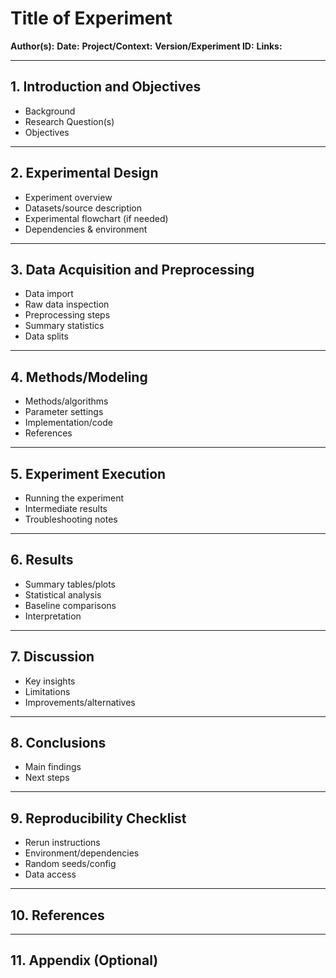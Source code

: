 # Title of Experiment

**Author(s):**
**Date:**
**Project/Context:**
**Version/Experiment ID:**
**Links:**

---

## 1. Introduction and Objectives
- Background
- Research Question(s)
- Objectives

---

## 2. Experimental Design
- Experiment overview
- Datasets/source description
- Experimental flowchart (if needed)
- Dependencies & environment

---

## 3. Data Acquisition and Preprocessing
- Data import
- Raw data inspection
- Preprocessing steps
- Summary statistics
- Data splits

---

## 4. Methods/Modeling
- Methods/algorithms
- Parameter settings
- Implementation/code
- References

---

## 5. Experiment Execution
- Running the experiment
- Intermediate results
- Troubleshooting notes

---

## 6. Results
- Summary tables/plots
- Statistical analysis
- Baseline comparisons
- Interpretation

---

## 7. Discussion
- Key insights
- Limitations
- Improvements/alternatives

---

## 8. Conclusions
- Main findings
- Next steps

---

## 9. Reproducibility Checklist
- Rerun instructions
- Environment/dependencies
- Random seeds/config
- Data access

---

## 10. References

---

## 11. Appendix (Optional)
